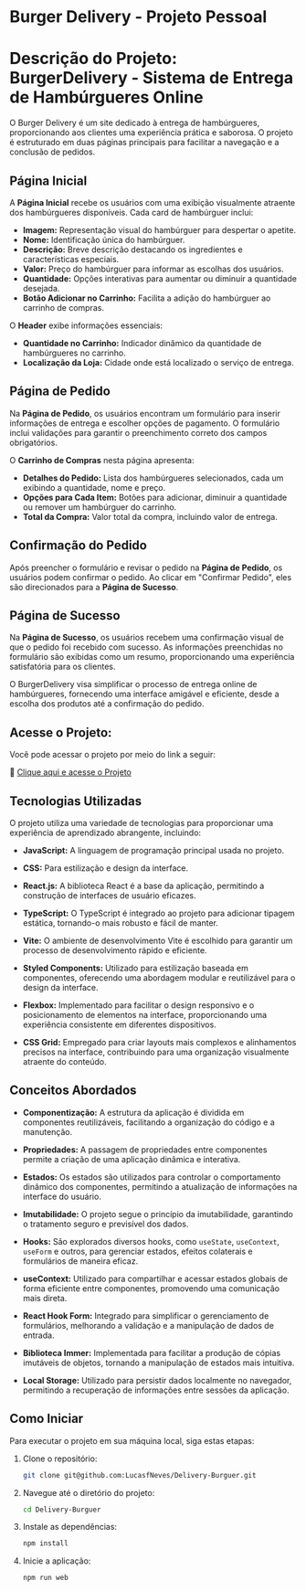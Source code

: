 # Burger Delivery - Projeto Pessoal

# Descrição do Projeto: BurgerDelivery - Sistema de Entrega de Hambúrgueres Online

O Burger Delivery é um site dedicado à entrega de hambúrgueres, proporcionando aos clientes uma experiência prática e saborosa. O projeto é estruturado em duas páginas principais para facilitar a navegação e a conclusão de pedidos.

## Página Inicial

A **Página Inicial** recebe os usuários com uma exibição visualmente atraente dos hambúrgueres disponíveis. Cada card de hambúrguer inclui:

- **Imagem:** Representação visual do hambúrguer para despertar o apetite.
- **Nome:** Identificação única do hambúrguer.
- **Descrição:** Breve descrição destacando os ingredientes e características especiais.
- **Valor:** Preço do hambúrguer para informar as escolhas dos usuários.
- **Quantidade:** Opções interativas para aumentar ou diminuir a quantidade desejada.
- **Botão Adicionar no Carrinho:** Facilita a adição do hambúrguer ao carrinho de compras.

O **Header** exibe informações essenciais:

- **Quantidade no Carrinho:** Indicador dinâmico da quantidade de hambúrgueres no carrinho.
- **Localização da Loja:** Cidade onde está localizado o serviço de entrega.
## Página de Pedido

Na **Página de Pedido**, os usuários encontram um formulário para inserir informações de entrega e escolher opções de pagamento. O formulário inclui validações para garantir o preenchimento correto dos campos obrigatórios.

O **Carrinho de Compras** nesta página apresenta:

- **Detalhes do Pedido:** Lista dos hambúrgueres selecionados, cada um exibindo a quantidade, nome e preço.
- **Opções para Cada Item:** Botões para adicionar, diminuir a quantidade ou remover um hambúrguer do carrinho.
- **Total da Compra:** Valor total da compra, incluindo valor de entrega.

## Confirmação do Pedido

Após preencher o formulário e revisar o pedido na **Página de Pedido**, os usuários podem confirmar o pedido. Ao clicar em "Confirmar Pedido", eles são direcionados para a **Página de Sucesso**.

## Página de Sucesso

Na **Página de Sucesso**, os usuários recebem uma confirmação visual de que o pedido foi recebido com sucesso. As informações preenchidas no formulário são exibidas como um resumo, proporcionando uma experiência satisfatória para os clientes.

O BurgerDelivery visa simplificar o processo de entrega online de hambúrgueres, fornecendo uma interface amigável e eficiente, desde a escolha dos produtos até a confirmação do pedido.


## Acesse o Projeto:
Você pode acessar o projeto por meio do link a seguir:

🚀  [Clique aqui e acesse o Projeto](https://delivery-burguer.vercel.app/)


## Tecnologias Utilizadas
O projeto utiliza uma variedade de tecnologias para proporcionar uma experiência de aprendizado abrangente, incluindo:

- **JavaScript:** A linguagem de programação principal usada no projeto.
  
- **CSS:** Para estilização e design da interface.
  
- **React.js:** A biblioteca React é a base da aplicação, permitindo a construção de interfaces de usuário eficazes.
  
- **TypeScript:** O TypeScript é integrado ao projeto para adicionar tipagem estática, tornando-o mais robusto e fácil de manter.
  
- **Vite:** O ambiente de desenvolvimento Vite é escolhido para garantir um processo de desenvolvimento rápido e eficiente.
  
- **Styled Components:** Utilizado para estilização baseada em componentes, oferecendo uma abordagem modular e reutilizável para o design da interface.

- **Flexbox:** Implementado para facilitar o design responsivo e o posicionamento de elementos na interface, proporcionando uma experiência consistente em diferentes dispositivos.
  
- **CSS Grid:** Empregado para criar layouts mais complexos e alinhamentos precisos na interface, contribuindo para uma organização visualmente atraente do conteúdo.


## Conceitos Abordados

- **Componentização:** A estrutura da aplicação é dividida em componentes reutilizáveis, facilitando a organização do código e a manutenção.

- **Propriedades:** A passagem de propriedades entre componentes permite a criação de uma aplicação dinâmica e interativa.

- **Estados:** Os estados são utilizados para controlar o comportamento dinâmico dos componentes, permitindo a atualização de informações na interface do usuário.

- **Imutabilidade:** O projeto segue o princípio da imutabilidade, garantindo o tratamento seguro e previsível dos dados.

- **Hooks:** São explorados diversos hooks, como `useState`, `useContext`, `useForm` e outros, para gerenciar estados, efeitos colaterais e formulários de maneira eficaz.

- **useContext:** Utilizado para compartilhar e acessar estados globais de forma eficiente entre componentes, promovendo uma comunicação mais direta.

- **React Hook Form:** Integrado para simplificar o gerenciamento de formulários, melhorando a validação e a manipulação de dados de entrada.

- **Biblioteca Immer:** Implementada para facilitar a produção de cópias imutáveis de objetos, tornando a manipulação de estados mais intuitiva.

- **Local Storage:** Utilizado para persistir dados localmente no navegador, permitindo a recuperação de informações entre sessões da aplicação.


## Como Iniciar

Para executar o projeto em sua máquina local, siga estas etapas:

1. Clone o repositório:

   ```bash
   git clone git@github.com:LucasfNeves/Delivery-Burguer.git

2. Navegue até o diretório do projeto:
   ```bash
   cd Delivery-Burguer


4. Instale as dependências:
   ```bash
   npm install
   ```

5. Inicie a aplicação:
   ```bash
   npm run web
   ```
